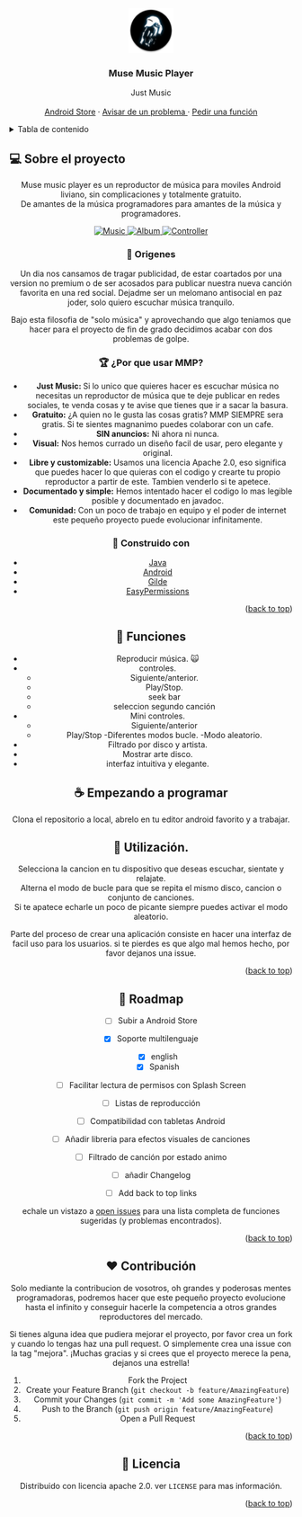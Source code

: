 <div id="top"></div>
<!-- https://raw.githubusercontent.com/othneildrew/Best-README-Template/master
*** Thanks for checking out the Best-README-Template. If you have a suggestion
*** that would make this better, please fork the repo and create a pull request
*** or simply open an issue with the tag "enhancement".
*** Don't forget to give the project a star!
*** Thanks again! Now go create something AMAZING! :D
-->



<!-- PROJECT SHIELDS -->
<!--
*** I'm using markdown "reference style" links for readability.
*** Reference links are enclosed in brackets [ ] instead of parentheses ( ).
*** See the bottom of this document for the declaration of the reference variables
*** for contributors-url, forks-url, etc. This is an optional, concise syntax you may use.
*** https://www.markdownguide.org/basic-syntax/#reference-style-links

[![Contributors][contributors-shield]][contributors-url]
[![Forks][forks-shield]][forks-url]
[![Stargazers][stars-shield]][stars-url]
[![Issues][issues-shield]][issues-url]
[![MIT License][license-shield]][license-url]
[![LinkedIn][linkedin-shield]][linkedin-url]
-->




<!-- PROJECT LOGO -->
<br />
<div align="center">
  <a href="https://github.com/DeJorgev/projectMMP">
    <img src="app/src/main/res/mipmap-hdpi/ic_launcher_round.png" alt="Logo" width="80" height="80">
  </a>

  <h3 align="center">Muse Music Player</h3>

  <p align="center">
    Just Music
    <br />
    <br />
    <a href="https://github.com/DeJorgev/projectMMP/xa"> Android Store</a>
    ·
    <a href="https://github.com/DeJorgev/projectMMP/issues"> Avisar de un problema </a>
    ·
    <a href="https://github.com/DeJorgev/projectMMP/issues"> Pedir una función </a>
  </p>
</div>



<!-- TABLE OF CONTENTS -->
<details>
  <summary>Tabla de contenido</summary>
  <ol>
    <li>
      <a href="#-Sobre-el-proyecto">Sobre el proyecto</a>
      <ul>
        <li><a href="#-Origenes">Origenes</a></li>
        <li><a href="#-por-que-usar-mmp">¿Por que usar MMP?</a></li>
        <li><a href="#-Construido-con">Construido con</a></li>
      </ul>
    </li>
     <li><a href="#-Funciones">Funciones</a></li>
    <li>
      <a href="#-Empezando-a-programar">Empezando a programar</a>
    </li>
    <li><a href="#-utilización">Utilización</a></li>
    <li><a href="#-roadmap">Roadmap</a></li>
    <li><a href="#-licencia">Licencia</a></li>
  </ol>
</details>



<!-- ABOUT THE PROJECT -->
## 💻 Sobre el proyecto

<p align = "center">
Muse music player es un reproductor de música para moviles Android liviano, sin complicaciones y totalmente gratuito. <br/>
De amantes de la música programadores para amantes de la música y programadores.
</p>

<div align="center">
  <a href="https://github.com/DeJorgev/repoimages">
    <img src="MMP/allMusic.jpeg" alt="Music">
    <img src="MMP/Album.jpeg" alt="Album">
    <img src="MMP/Controler.jpeg" alt="Controller">
  </a>
  
  
### 👀 Origenes
Un dia nos cansamos de tragar publicidad, de estar coartados por una version no premium o de ser acosados para publicar nuestra nueva canción favorita en una red social. Dejadme ser un melomano antisocial en paz joder, solo quiero escuchar música tranquilo.<br/> 

Bajo esta filosofia de "solo música" y aprovechando que algo teniamos que hacer para el proyecto de fin de grado decidimos acabar con dos problemas de golpe.

### 🏆 ¿Por que usar MMP?
* <b>Just Music: </b> Si lo unico que quieres hacer es escuchar música no necesitas un reproductor de música que te deje publicar en redes sociales, te venda cosas y te avise que tienes que ir a sacar la basura.
* <b>Gratuito:</b> ¿A quien no le gusta las cosas gratis? MMP SIEMPRE sera gratis. Si te sientes magnanimo puedes colaborar con un cafe.
* <b>SIN anuncios:</b> Ni ahora ni nunca.
* <b>Visual:</b> Nos hemos currado un diseño facil de usar, pero elegante y original.
* <b>Libre y customizable:</b> Usamos una licencia Apache 2.0, eso significa que puedes hacer lo que quieras con el codigo y crearte tu propio reproductor a partir de este. Tambien venderlo si te apetece.
* <b>Documentado y simple:</b> Hemos intentado hacer el codigo lo mas legible posible y documentado en javadoc.
* <b>Comunidad:</b> Con un poco de trabajo en equipo y el poder de internet este pequeño proyecto puede evolucionar infinitamente. 


### 🏢 Construido con
* [Java](https://java.com)
* [Android](https://Android.com)
* [Gilde](https://github.com/bumptech/glide)
* [EasyPermissions](https://github.com/googlesamples/easypermissions)
<p align="right">(<a href="#top">back to top</a>)</p>

## 💎 Funciones
- Reproducir música. 🙀 
- controles.
  - Siguiente/anterior.
  - Play/Stop.  
  - seek bar
  - seleccion segundo canción
- Mini controles.
  - Siguiente/anterior
  - Play/Stop
-Diferentes modos bucle.
-Modo aleatorio.
- Filtrado por disco y artista.
- Mostrar arte disco.
- interfaz intuitiva y elegante.


<!-- GETTING STARTED -->
## ☕ Empezando a programar
Clona el repositorio a local, abrelo en tu editor android favorito y a trabajar.


<!-- USAGE EXAMPLES -->
## 📀 Utilización.

Selecciona la cancion en tu dispositivo que deseas escuchar, sientate y relajate.<br/>
Alterna el modo de bucle para que se repita el mismo disco, cancion o conjunto de canciones.<br/>
Si te apatece echarle un poco de picante siempre puedes activar el modo aleatorio.<br>

Parte del proceso de crear una aplicación consiste en hacer una interfaz de facil uso para los usuarios. si te pierdes es que algo mal hemos hecho, por favor dejanos una issue.

<p align="right">(<a href="#top">back to top</a>)</p>



<!-- ROADMAP -->
## 🚗 Roadmap
- [ ] Subir a Android Store
- [x] Soporte multilenguaje
    - [x] english
    - [x] Spanish
- [ ] Facilitar lectura de permisos con Splash Screen
- [ ] Listas de reproducción
- [ ] Compatibilidad con tabletas Android
- [ ] Añadir libreria para efectos visuales de canciones
- [ ] Filtrado de canción por estado animo  
- [ ] añadir Changelog
- [ ] Add back to top links


echale un vistazo a [open issues](https://github.com/DeJorgev/projectMMP/issues) para una lista completa de funciones sugeridas (y problemas encontrados).

<p align="right">(<a href="#top">back to top</a>)</p>



<!-- CONTRIBUTING -->
## ❤️ Contribución

Solo mediante la contribucion de vosotros, oh grandes y poderosas mentes programadoras, podremos hacer que este pequeño proyecto evolucione hasta el infinito 
y conseguir hacerle la competencia a otros grandes reproductores del mercado.

Si tienes alguna idea que pudiera mejorar el proyecto, por favor crea un fork y cuando lo tengas haz una pull request. O simplemente crea una issue con la tag 
"mejora". ¡Muchas gracias y si crees que el proyecto merece la pena, dejanos una estrella!

1. Fork the Project
2. Create your Feature Branch (`git checkout -b feature/AmazingFeature`)
3. Commit your Changes (`git commit -m 'Add some AmazingFeature'`)
4. Push to the Branch (`git push origin feature/AmazingFeature`)
5. Open a Pull Request

<p align="right">(<a href="#top">back to top</a>)</p>

<!-- LICENSE -->
## 📜 Licencia

Distribuido con licencia apache 2.0. ver `LICENSE` para mas información.

<p align="right">(<a href="#top">back to top</a>)</p>
